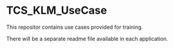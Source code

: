 # TCS_KLM_UseCase
 
This repositor contains use cases provided for training.

There will be a separate readme file available in each application.
